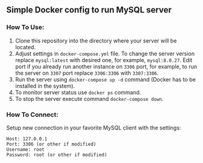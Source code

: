 ## Simple Docker config to run MySQL server

### How To Use:

1. Clone this repository into the directory where your server will be located.
2. Adjust settings in `docker-compose.yml` file. To change the server version replace `mysql:latest` with desired one, for example, `mysql:8.0.27`. Edit port if you already run another instance on `3306` port, for example, to run the server on `3307` port replace `3306:3306` with `3307:3306`.
3. Run the server using `docker-compose up -d` command (Docker has to be installed in the system).
4. To monitor server status use `docker ps` command.
5. To stop the server execute command `docker-compose down`.

### How To Connect:

Setup new connection in your favorite MySQL client with the settings:
```
Host: 127.0.0.1
Port: 3306 (or other if modified)
Username: root
Password: root (or other if modified)
```
